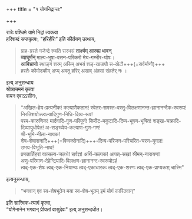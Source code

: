 +++
title = "१ योगनिद्रान्तः"

+++

रात्रेः पश्चिमे यामे निद्रां त्यक्त्वा   
हरिशब्दं सप्तकृत्वः, "हरिर्हरिः” इति कीर्तयन् उत्थाय,  

> ग्राह-ग्रस्ते गजेन्द्रे रुवति सरभसं **तार्क्ष्यम् आरुह्य धावन्**  
**व्याघूर्णन्** माल्य-भूषा-वसन-परिकरो मेघ-गम्भीर-घोषः।  
**आबिभ्राणो** रथाङ्गं शरम् असिम् अभयं शङ्-खचापौ स-खेटौ+++(=सर्वर्माणौ)+++  
हस्तैः कौमोदकीम् अप्य् अवतु हरिर् असाव् अंहसां संहतेर् नः । 

इत्य् अनुसन्धाय  
श्रोत्राचमनं कृत्वा  
शयन एवाऽऽसीनः, 

> "अखिल-हेय-प्रत्यनीक! कल्याणैकतान! स्वेतर-समस्त-वस्तु-विलक्षणानन्त-ज्ञानानन्दैक-स्वरूप! निरतिशयोज्ज्वल्यादिगुण-निधि-दिव्य-रूप!  
परम-कारुणिक! मार्दवादि-गुण-परिपूर्ण! किरीट-मकुटादि-दिव्य-भूषण-भूषित! शङ्ख-चक्रादि-दिव्यायुधोपेत! अ-सङ्ख्येय-कल्याण-गुण-गण!  
> श्री-भूमि-नीला-नायक!  
> शेष-शेषाशनादि+++(=विष्वक्सेनादि)+++-दिव्य-परिजन-परिचरित-चरण-युगल!  
> उभय-विभूति-नाथ!  
> प्रणतार्तिहर! वात्सल्य-जलधे! सर्वज्ञ! अर्थि-कल्पक! आपत्-सख! श्रीमन्-नारायण!  
> अणु-परिमाण-देहेन्द्रियादि-विलक्षण-ज्ञानानन्द-स्वरूपोऽहं  
> त्वद्-एक-शेषः त्वद्-एक-नियाम्यः त्वद्-एकाधारकः त्वद्-एक-शरणः त्वद्-एक-प्राप्यकश् चास्मि" 

इत्यनुसन्धाय, 

> "भगवान् एव स्व-शेषभूतेन मया स्व-शेष-भूतम् इमं योगं कारितवान्" 

इति सात्त्विक-त्यागं कृत्वा,  
“योगेनानेन भगवान् प्रीयतां वासुदेवः" इत्य् अनुसन्दधीत। 
